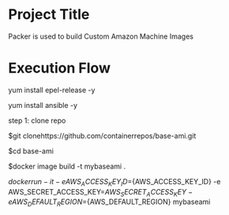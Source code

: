 Project Title
================
Packer is used to build Custom Amazon Machine Images

Execution Flow
===========================
yum install epel-release -y

yum install ansible -y

step 1: clone repo

$git clonehttps://github.com/containerrepos/base-ami.git

$cd base-ami

$docker image build -t mybaseami .

$docker run -it -e AWS_ACCESS_KEY_ID=${AWS_ACCESS_KEY_ID} -e  AWS_SECRET_ACCESS_KEY=${AWS_SECRET_ACCESS_KEY}  -e AWS_DEFAULT_REGION=${AWS_DEFAULT_REGION} mybaseami


